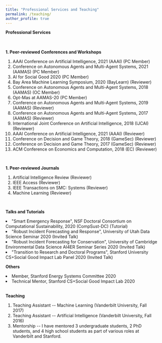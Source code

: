 ```yaml
---
title: "Professional Services and Teaching"
permalink: /teaching/
author_profile: true
---
```


<b>Professional Services</b><br><br><br>

<b>1. Peer-reviewed Conferences and Workshops</b><br>

<ol> 
    <li> AAAI Conference on Artificial Intelligence, 2021 (AAAI) (PC Member)</li>
    <li> Conference on Autonomous Agents and Multi-Agent Systems, 2021 (AAMAS) (PC Member)</li>
    <li> AI for Social Good 2020 (PC Member)</li>
    <li> Bay Area Machine Learning Symposium, 2020 (BayLearn) (Reviewer)</li>
    <li> Conference on Autonomous Agents and Multi-Agent Systems, 2018 (AAMAS) (OC Member)</li>
    <li> Opt-Mas at AAMAS-20 (PC Member)</li>
    <li> Conference on Autonomous Agents and Multi-Agent Systems, 2019 (AAMAS) (Reviewer)</li>
    <li> Conference on Autonomous Agents and Multi-Agent Systems, 2017 (AAMAS) (Reviewer)</li>
    <li> International Joint Conference on Artificial Intelligence, 2018 (IJCAI) (Reviewer)</li>
    <li> AAAI Conference on Artificial Intelligence, 2021 (AAAI) (Reviewer)</li>
    <li> Conference on Decision and Game Theory, 2018 (GameSec) (Reviewer)</li>
    <li> Conference on Decision and Game Theory, 2017 (GameSec) (Reviewer)</li>
    <li> ACM Conference on Economics and Computation, 2018 (EC) (Reviewer)</li>
</ol>

<br>

<b>1. Peer-reviewed Journals</b><br>
<ol>
    <li> Artificial Intelligence Review (Reviewer)</li>
    <li> IEEE Access (Reviewer)</li>
    <li> IEEE Transactions on SMC: Systems (Reviewer)</li>
    <li> Machine Learning (Reviewer)</li>
</ol>

<br>

<b>Talks and Tutorials</b><br>
<li> "Smart Emergency Response", NSF Doctoral Consortium on Computational Sustainability, 2020 (CompSust-DC) (Tutorial)</li>
<li> "Robust Incident Forecasting and Response", University of Utah Data Science Seminar 2020 (Invited Talk)</li>
<li> "Robust Incident Forecasting for Conservation", University of Cambridge Environmental Data Science AI4ER Seminar Series 2020 (Invited Talk)</li>
<li> "Transition to Research and Doctoral Programs", Stanford University CS+Social Good Impact Lab Panel 2020 (Invited Talk)</li>

<b>Others</b><br>
<li> Member, Stanford Energy Systems Committee 2020</li>
<li> Technical Mentor, Stanford CS+Social Good Impact Lab 2020</li>


<br>


<b>Teaching</b><br>

<ol>
<li>Teaching Assistant -- Machine Learning (Vanderbilt University, Fall 2017)</li>

<li>Teaching Assistant -- Artificial Intelligence (Vanderbilt University, Fall 2016)</li>

<li> Mentorship -- I have mentored 3 undergraduate students, 2 PhD students, and 4 high school students as part of various roles at Vanderbilt and Stanford.</li>
</ol>



